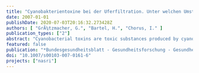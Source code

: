 ```yaml
---
title: "Cyanobakterientoxine bei der Uferfiltration. Unter welchen Umständen ist ihre Elimination sicher?"
date: 2007-01-01
publishDate: 2020-07-03T20:16:32.273428Z
authors: [ "GrÃ¼tzmacher, G.", "Bartel, H.", "Chorus, I." ]
publication_types: ["2"]
abstract: "Cyanobacterial toxins are toxic substances produced by cyanobacteria or blue-green-algae. The can occur in surface waters wordwide and have to be removed sufficiently when using infested surface waters as drinking water source. Bank filtration has been used since 150 years for drinking water (pre-)treatment and utilizes natural elimination processes like sorption and degardation in the sub-surface. During several research projects the German Federal Environmental Agency (Umweltbundesamt, UBA) carried out field investigations and experiments in different scales in order to assess under which conditions secure elimination of microcystins (the most common group of cyanobacterial toxins) takes place. Filtration of cells on the sediment surface is the most prominent process for eliminating the primarily cell-bound toxins. Middle to coarsly grained sands eliminated more than 99.9 % of intracellular toxins within the first 10 centimeters. Elimination of extracellular microcystin during underground passage is mainly due to biodegradation. Reversible adsorption processes do not reduce the total load but lead to longer contact times for extended biodegradation. Laboratory experiments showed that high clay and silt content is crucial for maximum adsorption. However, redox conditions play an important role for degradation rates: under aerobic conditions half lives of less than one day occured frequently whereas anoxic conditions resulted in lag phases of one day and more as well as in half lives of up to 25 days. Field experiments could show that temperature is crucial for degradation velocity under natural conditions."
featured: false
publication: "*Bundesgesundheitsblatt - Gesundheitsforschung - Gesundheitsschutz*"
doi: "10.1007/s00103-007-0161-6"
projects: ["nasri"]
---
```


